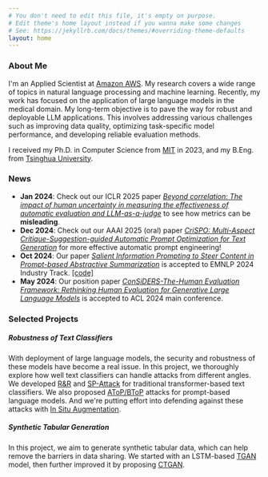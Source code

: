 ```yaml
---
# You don't need to edit this file, it's empty on purpose.
# Edit theme's home layout instead if you wanna make some changes
# See: https://jekyllrb.com/docs/themes/#overriding-theme-defaults
layout: home
---
```


### About Me

I'm an Applied Scientist at [Amazon AWS](https://www.amazon.science/author/lei-xu). My research covers a wide range of topics in natural language processing and machine learning. 
Recently, my work has focused on the application of large language models in the medical domain. 
My long-term objective is to pave the way for robust and deployable LLM applications. 
This involves addressing various challenges such as improving data quality, optimizing task-specific model performance, and developing reliable evaluation methods.

I received my Ph.D. in Computer Science from [MIT](http://www.mit.edu) in 2023, and my B.Eng. from [Tsinghua University](http://www.tsinghua.edu.cn). 


### News
- **Jan 2024**: Check out our ICLR 2025 paper *[Beyond correlation: The impact of human uncertainty in measuring the effectiveness of automatic evaluation and LLM-as-a-judge](https://arxiv.org/pdf/2410.03775)* to see how metrics can be **misleading**.
- **Dec 2024**: Check out our AAAI 2025 (oral) paper *[CriSPO: Multi-Aspect Critique-Suggestion-guided Automatic Prompt Optimization for Text Generation](https://arxiv.org/pdf/2410.02748)* for more effective automatic prompt engineering!
- **Oct 2024**: Our paper *[Salient Information Prompting to Steer Content in Prompt-based Abstractive Summarization](https://arxiv.org/pdf/2410.02741)* is accepted to EMNLP 2024 Industry Track. [\[code\]](https://github.com/amazon-science/SigExt)
- **May 2024**: Our position paper *[ConSiDERS-The-Human Evaluation Framework: Rethinking Human Evaluation for Generative Large Language Models](https://arxiv.org/pdf/2405.18638)* is accepted to ACL 2024 main conference.
<!-- - **Jul. 2023**: AWS Announces [HealthScribe](https://aws.amazon.com/healthscribe/) Service. -->
<!-- - **Feb. 2023**: I joined Amazon AWS as an applied scientist. -->


### Selected Projects

##### Robustness of Text Classifiers

With deployment of large language models, the security and robustness of these models have become a real issue. In this project, we thoroughly explore how well text classifiers can handle attacks from different angles. We developed [R&R](https://arxiv.org/pdf/2104.08453.pdf) and [SP-Attack](https://arxiv.org/pdf/2401.17196.pdf) for traditional transformer-based text classifiers. We also proposed [AToP/BToP](https://arxiv.org/pdf/2204.05239.pdf) attacks for prompt-based language models. And we're putting effort into defending against these attacks with [In Situ Augmentation](/misc/paper/ICONIP_fibber_defense.pdf). 

##### Synthetic Tabular Generation
In this project, we aim to generate synthetic tabular data, which can help remove the barriers in data sharing. We started with an LSTM-based [TGAN](https://arxiv.org/pdf/1811.11264.pdf) model, then further improved it by proposing [CTGAN](https://arxiv.org/pdf/1907.00503.pdf). 